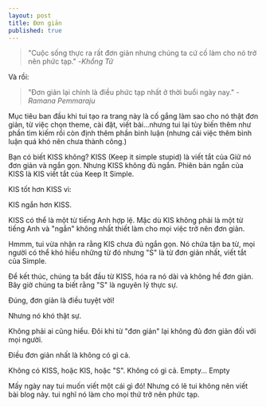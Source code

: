 ```yaml
---
layout: post
title: Đơn giản
published: true
---
```

> "Cuộc sống thực ra rất đơn giản nhưng chúng ta cứ cố làm cho nó trở nên phức tạp." -_Khổng Tử_

Và rồi:

> "Đơn giản lại chính là điều phức tạp nhất ở thời buổi ngày nay." - _Ramana Pemmaraju_

Mục tiêu ban đầu khi tui tạo ra trang này là cố gắng làm sao cho nó thật đơn giản, từ việc chọn theme, cài đặt, viết bài...nhưng tui lại tùy biến thêm như phần tìm kiếm rồi còn định thêm phần bình luận (nhưng cái việc thêm bình luận quá khó nên chưa thành công.)

Bạn có biết KISS không? KISS (Keep it simple stupid) là viết tắt của Giữ nó đơn giản và ngắn gọn. Nhưng KISS không đủ ngắn. Phiên bản ngắn của KISS là KIS viết tắt của Keep It Simple.

KIS tốt hơn KISS vì:

KIS ngắn hơn KISS.

KISS có thể là một từ tiếng Anh hợp lệ. Mặc dù KIS không phải là một từ tiếng Anh và
"ngắn" không nhất thiết làm cho mọi việc trở nên đơn giản.

Hmmm, tui vừa nhận ra rằng KIS chưa đủ ngắn gọn. Nó chứa tận ba từ, mọi người có thể khó hiểu những từ đó nhưng "S" là từ đơn giản nhất, viết tắt của Simple.

Để kết thúc, chúng ta bắt đầu từ KISS, hóa ra nó dài và không hề đơn giản. Bây giờ chúng ta biết rằng "S" là nguyên lý thực sự.

Đúng, đơn giản là điều tuyệt vời!

Nhưng nó khó thật sự.

Không phải ai cũng hiểu. Đôi khi từ "đơn giản" lại không đủ đơn giản đối với mọi người.

Điều đơn giản nhất là không có gì cả.

Không có KISS, hoặc KIS, hoặc "S". Không có gì cả. Empty... Empty

Mấy ngày nay tui muốn viết một cái gì đó! Nhưng có lẽ tui không nên viết bài blog này. tui nghĩ nó làm cho mọi thứ trở nên phức tạp.
